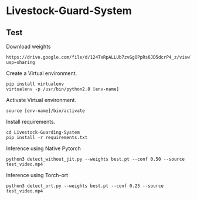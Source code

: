 # Livestock-Guard-System

## Test 

Download weights

```
https://drive.google.com/file/d/124TxRpALLUb7zvGgOPpRs6JD5dcrP4_z/view?usp=sharing
```

Create a Virtual environment.

```
pip install virtualenv
virtualenv -p /usr/bin/python2.8 [env-name]
```

Activate Virtual environment.

```
source [env-name]/bin/activate
```

Install requirements.

```
cd Livestock-Guarding-System
pip install -r requirements.txt
```

Inference using Native Pytorch

```
python3 detect_without_jit.py --weights best.pt --conf 0.50 --source test_video.mp4 
```

Inference using Torch-ort

```
python3 detect_ort.py --weights best.pt --conf 0.25 --source test_video.mp4 
```
